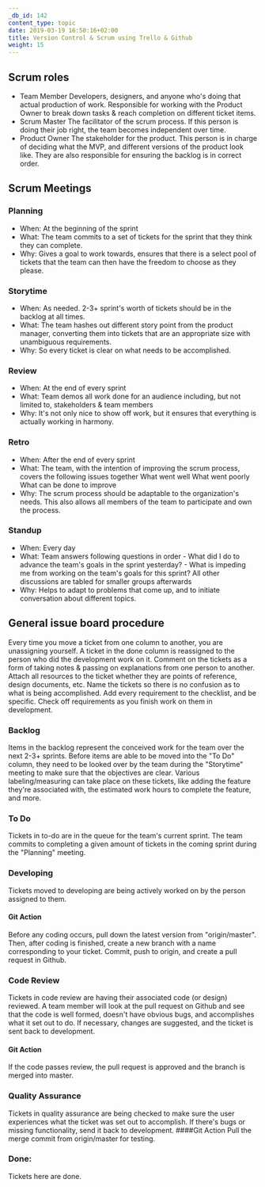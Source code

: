 ```yaml
---
_db_id: 142
content_type: topic
date: 2019-03-19 16:50:16+02:00
title: Version Control & Scrum using Trello & Github
weight: 15
---
```


## Scrum roles

- Team Member
  Developers, designers, and anyone who's doing that actual production of work. Responsible for working with the Product Owner to break down tasks & reach completion on different ticket items.
- Scrum Master
  The facilitator of the scrum process. If this person is doing their job right, the team becomes independent over time.
- Product Owner
  The stakeholder for the product. This person is in charge of deciding what the MVP, and different versions of the product look like. They are also responsible for ensuring the backlog is in correct order.

## Scrum Meetings

### Planning

- When:
  At the beginning of the sprint
- What:
  The team commits to a set of tickets for the sprint that they think they can complete.
- Why:
  Gives a goal to work towards, ensures that there is a select pool of tickets that the team can then have the freedom to choose as they please.

### Storytime

- When:
  As needed. 2-3+ sprint's worth of tickets should be in the backlog at all times.
- What:
  The team hashes out different story point from the product manager, converting them into tickets that are an appropriate size with unambiguous requirements.
- Why:
  So every ticket is clear on what needs to be accomplished.

### Review

- When:
  At the end of every sprint
- What:
  Team demos all work done for an audience including, but not limited to, stakeholders & team members
- Why:
  It's not only nice to show off work, but it ensures that everything is actually working in harmony.

### Retro

- When:
  After the end of every sprint
- What:
  The team, with the intention of improving the scrum process, covers the following issues together
  What went well
  What went poorly
  What can be done to improve
- Why:
  The scrum process should be adaptable to the organization's needs. This also allows all members of the team to participate and own the process.

### Standup

- When:
  Every day
- What:
  Team answers following questions in order - What did I do to advance the team's goals in the sprint yesterday? - What is impeding me from working on the team's goals for this sprint?
  All other discussions are tabled for smaller groups afterwards
- Why:
  Helps to adapt to problems that come up, and to initiate conversation about different topics.

## General issue board procedure

Every time you move a ticket from one column to another, you are unassigning yourself. A ticket in the done column is reassigned to the person who did the development work on it.
Comment on the tickets as a form of taking notes & passing on explanations from one person to another.
Attach all resources to the ticket whether they are points of reference, design documents, etc.
Name the tickets so there is no confusion as to what is being accomplished.
Add every requirement to the checklist, and be specific. Check off requirements as you finish work on them in development.

### Backlog

Items in the backlog represent the conceived work for the team over the next 2-3+ sprints.
Before items are able to be moved into the "To Do" column, they need to be looked over by the team during the "Storytime" meeting to make sure that the objectives are clear.
Various labeling/measuring can take place on these tickets, like adding the feature they're associated with, the estimated work hours to complete the feature, and more.

### To Do

Tickets in to-do are in the queue for the team's current sprint.
The team commits to completing a given amount of tickets in the coming sprint during the "Planning" meeting.

### Developing

Tickets moved to developing are being actively worked on by the person assigned to them.

#### Git Action

Before any coding occurs, pull down the latest version from "origin/master". Then, after coding is finished, create a new branch with a name corresponding to your ticket. Commit, push to origin, and create a pull request in Github.

### Code Review

Tickets in code review are having their associated code (or design) reviewed. A team member will look at the pull request on Github and see that the code is well formed, doesn't have obvious bugs, and accomplishes what it set out to do. If necessary, changes are suggested, and the ticket is sent back to development.

#### Git Action

If the code passes review, the pull request is approved and the branch is merged into master.

### Quality Assurance

Tickets in quality assurance are being checked to make sure the user experiences what the ticket was set out to accomplish. If there's bugs or missing functionality, send it back to development.
####Git Action
Pull the merge commit from origin/master for testing.

### Done:

Tickets here are done.